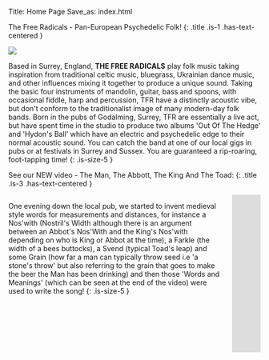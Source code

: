 Title: Home Page
Save_as: index.html

<section markdown="1" class="section">
  <div class="container">

The Free Radicals - Pan-European Psychedelic Folk! 
{: .title .is-1 .has-text-centered }

<img src="/images/bkpam2314560_freerads7_website2_lowres.jpg">

  </div>
</section>

<section markdown="1" class="section">
  <div class="container">

  <i class="fa fa-quote-left fa-2x fa-pull-left fa-border"></i>

Based in Surrey, England, **THE FREE RADICALS** play folk music taking inspiration from traditional celtic music, bluegrass, Ukrainian dance music, and other influences mixing it together to produce a unique sound. Taking the basic four instruments of mandolin, guitar, bass and spoons, with occasional fiddle, harp and percussion, TFR have a distinctly acoustic vibe, but don't conform to the traditionalist image of many modern-day folk bands. Born in the pubs of Godalming, Surrey, TFR are essentially a live act, but have spent time in the studio to produce two albums 'Out Of The Hedge' and 'Hydon's Ball' which have an electric and psychedelic edge to their normal acoustic sound. You can catch the band at one of our local gigs in pubs or at festivals in Surrey and Sussex.  You are guaranteed a rip-roaring, foot-tapping time!
{: .is-size-5 }

  </div>
</section>

See our NEW video - The Man, The Abbott, The King And The Toad:
{: .title .is-3 .has-text-centered }

<section markdown="1" class="section">
<div class="container">

  <div class="columns">
  <div class="column">

  <i class="fa fa-quote-left fa-2x fa-pull-left fa-border"></i>

One evening down the local pub, we started to invent medieval style words for measurements and distances, for instance a Nos'with (Nostril's Width although there is an argument between an Abbot's Nos'With and the King's Nos'with depending on who is King or Abbot at the time), a Farkle (the width of a bees buttocks), a Svend (typical Toad's leap) and some Grain (how far a man can typically throw seed i.e 'a stone's throw' but also referring to the grain that goes to make the beer the Man has been drinking) and then those 'Words and Meanings' (which can be seen at the end of the video) were used to write the song!
{: .is-size-5 }

  </div>
  <div class="column">
    <iframe width="560" height="315" src="https://www.youtube.com/embed/fmjxMpbuQ4I" frameborder="0" allow="autoplay; encrypted-media" allowfullscreen></iframe>
  </div>
  </div> <!-- columns -->
</div>
</section>
